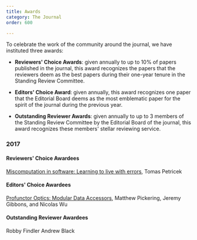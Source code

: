 ```yaml
---
title: Awards
category: The Journal
order: 600

---
```


To celebrate the work of the community around the journal, we have instituted three awards:

* **Reviewers' Choice Awards**: given annually to up to 10% of papers published in the journal, this award recognizes the papers that the reviewers deem as the best papers during their one-year tenure in the Standing Review Committee.

* **Editors' Choice Award**: given annually, this award recognizes one paper that the Editorial Board deems as the most emblematic paper for the spirit of the journal during the previous year.

* **Outstanding Reviewer Awards**: given annually to up to 3 members of the Standing Review Committee by the Editorial Board of the journal, this award recognizes these members' stellar reviewing service.

### 2017

#### Reviewers' Choice Awardees

[Miscomputation in software: Learning to live with errors](https://doi.org/10.22152/programming-journal.org/2017/1/14),
Tomas Petricek

#### Editors' Choice Awardees

[Profunctor Optics: Modular Data Accessors](https://doi.org/10.22152/programming-journal.org/2017/1/7), 
Matthew Pickering, Jeremy Gibbons, and Nicolas Wu

#### Outstanding Reviewer Awardees

Robby Findler
Andrew Black
